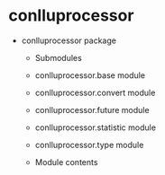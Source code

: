 # conlluprocessor


* conlluprocessor package


    * Submodules


    * conlluprocessor.base module


    * conlluprocessor.convert module


    * conlluprocessor.future module


    * conlluprocessor.statistic module


    * conlluprocessor.type module


    * Module contents
